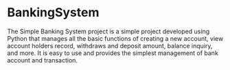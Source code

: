 # BankingSystem
The Simple Banking System project is a simple project developed using Python that manages all the basic functions of creating a new account, view account holders record, withdraws and deposit amount, balance inquiry, and more. It is easy to use and provides the simplest management of bank account and transaction.
